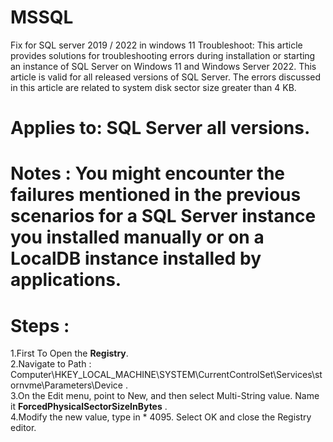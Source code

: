 # MSSQL
Fix for SQL server 2019 / 2022 in windows 11
Troubleshoot:
This article provides solutions for troubleshooting errors during installation or starting an instance of SQL Server on Windows 11 and Windows Server 2022. This article is valid for all released versions of SQL Server.
The errors discussed in this article are related to system disk sector size greater than 4 KB.
# Applies to:   SQL Server all versions.
# Notes : You might encounter the failures mentioned in the previous scenarios for a SQL Server instance you installed manually or on a LocalDB instance installed by applications.
# Steps :
   1.First To Open the **Registry**.<br/>
   2.Navigate to Path : Computer\HKEY_LOCAL_MACHINE\SYSTEM\CurrentControlSet\Services\stornvme\Parameters\Device .<br/>
   3.On the Edit menu, point to New, and then select Multi-String value. Name it **ForcedPhysicalSectorSizeInBytes** .<br/>
   4.Modify the new value, type in * 4095. Select OK and close the Registry editor.<br/>
